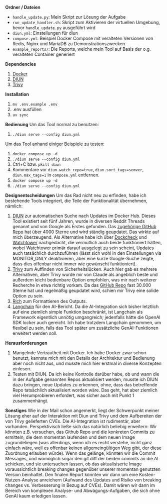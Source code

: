 **Ordner / Dateien**
- ```handle_update.py```: Mein Skript zur Lösung der Aufgabe
- ```run_update_handler.sh```: Skript zum Aktivieren der virtuellen Umgebung, bevor ```handle_update.py``` ausgeführt wird
- ```diun.yml```: Einstellungen für diun
- ```compose.yml```: Beispiel Docker Compose mit veralteten Versionen von Redis, Nginx und MariaDB zu Demonstrationszwecken
- ```example_reports/```: Die Reports, welche mein Tool auf Basis der o.g. veralteten Container generiert

**Dependencies**
1. [Docker](https://docs.docker.com/desktop/setup/install/linux/)
2. [DIUN](https://crazymax.dev/diun/install/binary/)
3. [Trivy](https://trivy.dev/v0.66/getting-started/installation/)

**Installation**
1. ```mv .env.example .env```
2. .env ausfüllen
3. ```uv sync ```

**Bedienung**
Um das Tool normal zu benutzen:
1. ```./diun serve --config diun.yml```

Um das Tool anhand einiger Beispiele zu testen:
1. ```docker compose up -d```
2. ```./diun serve --config diun.yml```
3. Ctrl+C bzw. ```pkill diun```
4. Kommentare vor ```diun.watch_repo=true```, ```diun.sort_tags=semver```, ```diun.max_tags=1``` in ```compose.yml``` entfernen.
5. ```docker compose up -d```
6. ```./diun serve --config diun.yml```

**Designentscheidungen**
Um das Rad nicht neu zu erfinden, habe ich bestehende Tools integriert, die Teile der Funktionalität übernehmen, nämlich:
1. [DIUN](https://crazymax.dev/diun) zur automatischen Suche nach Updates im Docker Hub. Dieses Tool existiert seit fünf Jahren, wurde in diversen Reddit Threads genannt und von Google als Erstes gefunden. Das [zugehörige GitHub Repo](https://github.com/crazy-max/diun/) hat über 4000 Sterne und wird ständig geupdatet. Das wirkte auf mich überzeugend. Als Alternative habe ich über [Dockcheck](https://github.com/mag37/dockcheck) und [Watchtower](https://github.com/containrrr/watchtower) nachgedacht, die vermutlich auch beide funktioniert hätten, wobei Watchtower primär darauf ausgelegt zu sein scheint, Updates auch tatsächlich durchzuführen (lässt sich wohl in den Einstellungen via MONITOR_ONLY deaktivieren, aber eine kurze Google-Suche zeigte, dass dies offenbar nicht immer wie gewünscht funktioniert).
2. [Trivy](https://trivy.dev/latest/) zum Auffinden von Sicherheitslücken. Auch hier gab es mehrere Alternativen, aber Trivy wurde mir von Claude als angeblich beste und außerdem leicht bedienbare Option empfohlen, was mir nach weiterer Recherche in etwa richtig vorkam. Da das [GitHub Repo](https://github.com/aquasecurity/trivy) fast 30.000 Sterne hat und regelmäßig geupdatet wird, schien mir Trivy eine solide Option zu sein.
3. [Rich](https://github.com/Textualize/rich) zum Formattieren des Outputs.
4. [Langchain](https://www.langchain.com/) für den AI-Bericht. Da die AI-Integration sich bisher letztlich auf eine ziemlich simple Funktion beschränkt, ist Langchain als Framework eigentlich unnötig umgangreich; jedenfalls hätte die OpenAI SDK locker auch gereicht. Ich habe trotzdem Langchain genommen, um flexibel zu sein, falls das Tool später um zusätzliche GenAI-Funktionen erweitert werden soll.

**Herausforderungen**
1. Mangelnde Vertrautheit mit Docker. Ich habe Docker zwar schon benutzt, kannste mich mit den Details der Architektur und Bedienung aber noch nicht aus, und musste mich hier erstmal in diverse Konzepten einlesen.
2. Testen mit DIUN. Da ich keine Kontrolle darüber habe, ob und wann die in der Aufgabe genannten Repos aktualisiert werden, musste ich DIUN dazu bringen, neue Updates zu erkennen, ohne, dass das betreffende Repo tatsächlich aktualisiert worden wäre. Das geht, hat aber ziemlich viel Herumprobieren erfordert, was sicher auch mit Punkt 1 zusammenhängt.

**Sonstiges**
Wie in der Mail schon angemerkt, liegt der Schwerpunkt meiner Lösung eher auf der Interaktion mit Diun und Trivy und dem Aufbereiten der von Trivy gelieferten CVEs. Die AI-Integration ist rudimentär, aber vorhanden. Perspektivisch ließe sich das natürlich beliebig erweitern: Wir könnten z.B. versuchen, das Github Repo und die konkreten Commits zu ermitteln, die dem momentan laufenden und dem neuen Image zugrundeliegen (was allerdings, wenn ich es recht verstehe, nicht ganz einfach wäre, weil es offenbar keinen allgemeingültigen Weg gibt, der diese Zuordnung erlauben würde). Wenn das gelänge, könnten wir die Commit Messages, und womöglich sogar den git diff der beiden commits an die AI schicken, und sie untersuchen lassen, ob das aktualisiserte Image voraussichtlich breaking changes gegenüber unserer momentan genutzten Version beinhaltet. Den finalen Report könnten wir dann um eine Kosten-Nutzen-Analyse anreichern (Aufwand des Updates und Risiko von breaking changes vs. Verbesserung in Bezug auf CVEs). Damit wären wir dann im Bereich von komplexen Analyse- und Abwägungs-Aufgaben, die sich ohne GenAI kaum erledigen lassen.